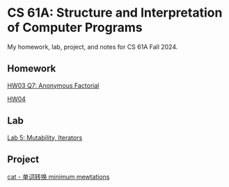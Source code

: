 # CS 61A: Structure and Interpretation of Computer Programs

My homework, lab, project, and notes for CS 61A Fall 2024.

## Homework

[HW03 Q7: Anonymous Factorial](./notes/Q7_annoymous_recursion.md)

[HW04](./notes/hw04.md)

## Lab

[Lab 5: Mutability, Iterators](./notes/lab05.md)

## Project

[cat - 单词转换 minimum mewtations](./notes/minimum_mewtations.md)

